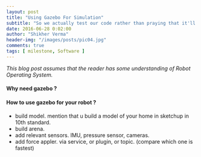 ```yaml
---
layout: post
title: "Using Gazebo For Simulation"
subtitle: "So we actually test our code rather than praying that it'll work!"
date: 2016-06-28 0:02:00
author: "Shikher Verma"
header-img: "/images/posts/pic04.jpg"
comments: true
tags: [ milestone, Software ]
---
```

*This blog post assumes that the reader has some understanding of Robot Operating System.*

#### Why need gazebo ?

#### How to use gazebo for your robot ?
* build model. mention that u build a model of your home in sketchup in 10th standard.
* build arena.
* add relevant sensors. IMU, pressure sensor, cameras.
* add force appler. via service, or plugin, or topic. (compare which one is fastest)
